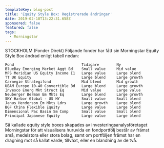 ```yaml
---
templateKey: blog-post
title: 'Equity Style Box: Registrerade ändringar'
date: 2019-02-18T13:22:31.658Z
sponsored: false
featured: false
tags:
  - Morningstar
---
```

STOCKHOLM (Fonder Direkt) Följande fonder har fått sin Morningstar Equity Style Box ändrad enligt tabell nedan:

```
Fond                               Tidigare        Ny          
BlueBay Emerging Market Aggt Bd    Small value     Mid value   
MFS Meridian US Equity Income I1   Large value     Large blend 
TT UK Equity                       Large blend     Large growth
Carnegie Strategifond              Mid blend       Mid growth  
UBAM Europe 10-40 Convertible Bd   Large blend     Large growth
Invesco Emerg Mkt Struct Eq        Mid value       Large value 
Neuberger Berman Em Mkts Eq        Large blend     Large growth
SKY Harbor Global - US HY          Small value     Small blend 
Janus Henderson Em Mkts Ldrs       Large growth    Large blend 
BGF China Flexible Equity          Large value     Large blend 
Dimensional Pac Basin Sm Comp      Small value     Small blend 
Principal Japanese Equity          Large value     Large blend 
```
Så kallade equity style boxes skapades av investeringsanalysföretaget Morningstar för att visualisera huruvida en fondportfölj består av främst små, medelstora eller stora bolag, samt om portföljen främst har en dragning mot så kallat värde, tillväxt, eller en blandning av de två.
